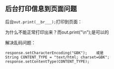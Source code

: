 ## 后台打印信息到页面问题

后台`out.print(__br___);`打印到页面：

为什么不能正常打印出来？而out.print("\n");是可以的

解决乱码问题：

```
response.setCharacterEncoding("GBK");    或是
String CONTENT_TYPE = "text/html; charset=GBK";
response.setContentType(CONTENT_TYPE);
```
